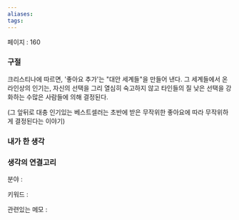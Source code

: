 ```yaml
---
aliases: 
tags:
---
```

페이지 : 160

### 구절
크리스티나에 따르면, '좋아요 추가'는 "대안 세계들"을 만들어 낸다. 그 세계들에서 온라인상의 인기는, 자신의 선택을 그리 열심히 숙고하지 않고 타인들의 질 낮은 선택을 강화하는 수많은 사람들에 의해 결정된다. 

(그 앞뒤로 대충 인기있는 베스트셀러는 초반에 받은 무작위한 좋아요에 따라 무작위하게 결정된다는 이야기)


### 내가 한 생각


### 생각의 연결고리
분야 : 

키워드 : 

관련있는 메모 : 